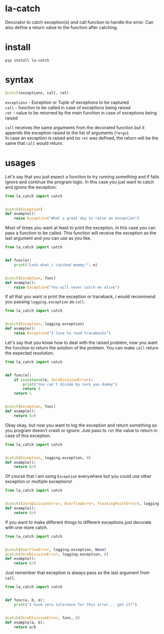 # la-catch
Decorator to catch exception(s) and call function to handle the error. Can also define a return value to the function after catching.  

# install
`pip install la-catch`  

# syntax
```python
@catch(exceptions, call, ret)
```
`exceptions` - Exception or Tuple of exceptions to be captured  
`call` - function to be called in case of exceptions being raised  
`ret` - value to be returned by the main function in case of exceptions being raised  

`call` receives the same arguments from the decorated function but it appends the exception raised to the list of arguments (`*args`).  
In case an exception is raised and no `ret` was defined, the return will be the same that `call` would return.  

# usages
Let's say that you just expect a function to try running something and if fails ignore and continue the program logic. In this case you just want to catch and ignore the exception:  
```python
from la_catch import catch


@catch(Exception)
def example():
    raise Exception("What a great day to raise an exception")
```

Most of times you want at least to print the exception, in this case you can pass a function to be called. This function will receive the exception as the last argument and you can use as you like.  
```python
from la_catch import catch


def func(e):
    print("Look what i catched mommy:", e)


@catch(Exception, func)
def example():
    raise Exception("You will never catch me alive")
```

If all that you want is print the exception or traceback, i would recommend you passing `logging.exception` as `call`.  
```python
from la_catch import catch


@catch(Exception, logging.exception)
def example():
    raise Exception("I love to read tracebacks")
```

Let's say that you know how to deal with the raised problem, now you want the function to return the solution of the problem. You can make `call` return the expected resolution.  
```python
from la_catch import catch


def func(e):
    if isinstance(e, ZeroDivisionError):
        print("You can't divide by zero you dummy")
        return 0
    return 1


@catch(Exception, func)
def example():
    return 0/0
```

Okay okay, but now you want to log the exception and return something so you program doesn't crash or ignore. Just pass to `ret` the value to return in case of this exception.  
```python
from la_catch import catch


@catch(Exception, logging.exception, 0)
def example():
    return 0/0
```

Of course that i am using `Exception` everywhere but you could use other exception or multiple exceptions!  
```python
from la_catch import catch


@catch((ZeroDivisionError, OverflowError, FloatingPointError), logging.exception, 0)
def example():
    return 0/0
```

If you want to make different things to different exceptions just decorate with one more catch.  
```python
from la_catch import catch


@catch(OverflowError, logging.exception, None)
@catch(ZeroDivisionError, logging.exception, 0)
def example():
    return 0/0
```

Just remember that exception is always pass as the last argument from `call`.  
```python
from la_catch import catch


def func(a, b, e):
    print("I have zero tolerance for this error... got it?")


@catch(ZeroDivisionError, func, 0)
def example(a, b):
    return a/b
```
